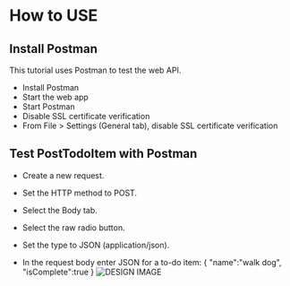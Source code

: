 # How to USE


## Install Postman

This tutorial uses Postman to test the web API.

- Install Postman 
- Start the web app
- Start Postman 
- Disable SSL certificate verification 
- From File > Settings (General tab), disable SSL certificate verification

## Test PostTodoItem with Postman

- Create a new request.

- Set the HTTP method to POST.

- Select the Body tab.

- Select the raw radio button.

- Set the type to JSON (application/json).

- In the request body enter JSON for a to-do item:
  {
  "name":"walk dog",
  "isComplete":true
  }
![DESIGN IMAGE](http://images.rizalresi.com/2020-07-27_22-25-56.png?raw=true)
